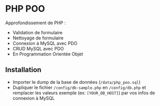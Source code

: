 # PHP POO  
Approfondissement de PHP :  
- Validation de formulaire
- Nettoyage de formulaire
- Connexion à MySQL avec PDO
- CRUD MySQL avec PDO
- En Programmation Orientée Objet

## Installation  
- Importer le dump de la base de données (`/data/php_poo.sql`)
- Dupliquer le fichier `/config/db-sample.php` en `/config/db.php` et remplacer les valeurs exemple (ex: `[YOUR_DB_HOST]`) par vos infos de connexion à MySQL
